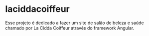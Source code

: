 # laciddacoiffeur


Esse projeto é dedicado a fazer um site de salão de beleza e saúde chamado por La Cidda Coiffeur através do framework Angular. 
